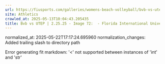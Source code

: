 ```yaml
---
url: https://fiusports.com/galleries/womens-beach-volleyball/bvb-vs-utep-2-25-25/image-72/356/62752/
site: Athletics
crawled_at: 2025-05-13T10:04:43.205435
title: Bvb vs UTEP | 2.25.25 - Image 72:  - Florida International University
---
```

normalized_at: 2025-05-22T17:17:24.695960
normalization_changes: Added trailing slash to directory path

Error generating fit markdown: '<' not supported between instances of 'int' and 'str'